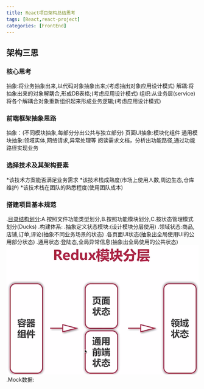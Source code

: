 ```yaml
---
title: React项目架构总结思考
tags: [React,react-project]
categories: [FrontEnd]
---
```


## 架构三思
### 核心思考
抽象:将业务抽象出来,以代码对象抽象出来;(考虑抽出对象应用设计模式)
解耦:将抽象出来的对象解耦合,形成DB表格;(考虑应用设计模式)
组织:从业务层(service)将各个解耦合对象重新组织起来形成业务逻辑;(考虑应用设计模式)
         
### 前端框架抽象思路
抽象：(不同模块抽象,每部分分出公共与独立部分)
    页面UI抽象:模块化组件
    通用模块抽象:领域实体,网络请求,异常处理等
    阅读需求文档，分析出功能路径,通过功能路径实现业务


### 选择技术及其架构要素
*该技术方案能否满足业务需求
*该技术栈成熟度(市场上使用人数,周边生态,仓库维护)
*该技术栈在团队的熟悉程度(使用团队成本)

### 搭建项目基本规范
.[目录结构划分](/2019/09/10/FroEnd5-React实战理解):A.按照文件功能类型划分,B.按照功能模块划分,C.按状态管理模式划分(Ducks) 
.构建体系:
    .抽象定义状态模块:(设计模块分层使用)
        .领域状态:商品,店铺,订单,评论(抽象不同业务场景的状态)
        .各页面UI状态(抽象出全局使用UI的公用部分状态)
        .通用状态:登陆态,全局异常信息(抽象出全局使用的公共状态)
        ![redux状态划分](/img/redux状态划分.png "redux状态划分")
.Mock数据:




